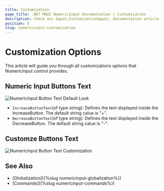 ```yaml
---
title: Customization
page_title: .NET MAUI NumericInput Documentation | Customization
description: Check our &quot;Customization&quot; documentation article for Telerik NumericInput for .NET MAUI
position: 5
slug: numericinput-customization
---
```


# Customization Options

This article will guide you through all customizations options that NumericInput control provides.

## Numeric Input Buttons Text

![NumericInput Button Text Default Look](images/numericinput-button-text.png "NumericInput Button Text Default Look")

* `IncreaseButtonText`(of type string): Defines the text displayed inside the IncreaseButton. The default string calue is "+".
* `DecreaseButtonText`(of type string): Defines the text displayed inside the DecreaseButton. The default string calue is "-".


## Customze Buttons Text

![NumericInput Button Text Customization](images/numericinput-custom-buton-text.png "NumericInput Button Text Customization")

## See Also

- [Globalization]({%slug numericinput-globalization%})
- [Commands]({%slug numericinput-commands%})
